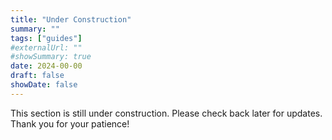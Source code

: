 ```yaml
---
title: "Under Construction"
summary: ""
tags: ["guides"]
#externalUrl: ""
#showSummary: true
date: 2024-00-00
draft: false
showDate: false
---
```


This section is still under construction. Please check back later for updates. Thank you for your patience!